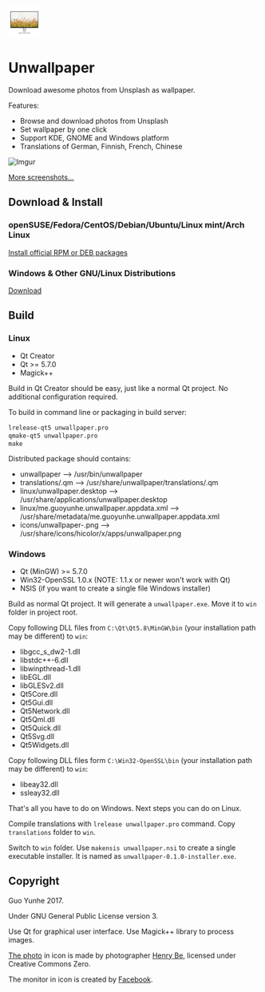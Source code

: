 ![Icon](icons/unwallpaper-64.png)

# Unwallpaper

Download awesome photos from Unsplash as wallpaper.

Features:

* Browse and download photos from Unsplash
* Set wallpaper by one click
* Support KDE, GNOME and Windows platform
* Translations of German, Finnish, French, Chinese


![Imgur](http://i.imgur.com/Kkuf8o8.jpg)

[More screenshots...](http://imgur.com/a/LmE5x)

## Download & Install

### openSUSE/Fedora/CentOS/Debian/Ubuntu/Linux mint/Arch Linux

[Install official RPM or DEB packages](https://software.opensuse.org//download.html?project=home%3Aguoyunhebrave&package=unwallpaper)

### Windows & Other GNU/Linux Distributions

[Download](https://github.com/guoyunhe/unwallpaper/releases)

## Build

### Linux

* Qt Creator
* Qt >= 5.7.0
* Magick++

Build in Qt Creator should be easy, just like a normal Qt project. No additional configuration required.

To build in command line or packaging in build server:

```
lrelease-qt5 unwallpaper.pro
qmake-qt5 unwallpaper.pro
make
```

Distributed package should contains:

* unwallpaper --> /usr/bin/unwallpaper
* translations/<lang>.qm --> /usr/share/unwallpaper/translations/<lang>.qm
* linux/unwallpaper.desktop --> /usr/share/applications/unwallpaper.desktop
* linux/me.guoyunhe.unwallpaper.appdata.xml --> /usr/share/metadata/me.guoyunhe.unwallpaper.appdata.xml
* icons/unwallpaper-<size>.png --> /usr/share/icons/hicolor/<size>x<size>/apps/unwallpaper.png

### Windows

* Qt (MinGW) >= 5.7.0
* Win32-OpenSSL 1.0.x (NOTE: 1.1.x or newer won't work with Qt)
* NSIS (if you want to create a single file Windows installer)

Build as normal Qt project. It will generate a `unwallpaper.exe`. Move it to `win` folder in project root.

Copy following DLL files from `C:\Qt\Qt5.8\MinGW\bin` (your installation path may be different) to `win`:

* libgcc_s_dw2-1.dll
* libstdc++-6.dll
* libwinpthread-1.dll
* libEGL.dll
* libGLESv2.dll
* Qt5Core.dll
* Qt5Gui.dll
* Qt5Network.dll
* Qt5Qml.dll
* Qt5Quick.dll
* Qt5Svg.dll
* Qt5Widgets.dll

Copy following DLL files form `C:\Win32-OpenSSL\bin` (your installation path may be different) to `win`:

* libeay32.dll
* ssleay32.dll

That's all you have to do on Windows. Next steps you can do on Linux.

Compile translations with `lrelease unwallpaper.pro` command. Copy `translations` folder to `win`.

Switch to `win` folder. Use `makensis unwallpaper.nsi` to create a single executable installer. It
is named as `unwallpaper-0.1.0-installer.exe`.


## Copyright

Guo Yunhe 2017.

Under GNU General Public License version 3.

Use Qt for graphical user interface. Use Magick++ library to process images.

[The photo](https://unsplash.com/photos/IicyiaPYGGI) in icon is made by photographer
[Henry Be](https://unsplash.com/@henry_be), licensed under Creative Commons Zero.

The monitor in icon is created by [Facebook](http://facebook.design/devices).
